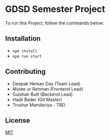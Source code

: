 # GDSD Semester Project

To run this Project, follow the commands below:

## Installation

- ```npm install```
- ```npm run start```

## Contributing

- Deepak Heman Das (Team Lead)
- Mutee ur Rehman (Frontend Lead)
- Gulshair Butt (Backend Lead)
- Hadil Bader (Git Master)
- Trushar Mandaviya - TBD

## License
[MIT](https://choosealicense.com/licenses/mit/)